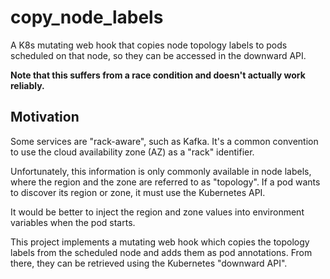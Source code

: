 # copy_node_labels

A K8s mutating web hook that copies node topology labels to pods scheduled on that node, so they can be accessed in the
downward API.

**Note that this suffers from a race condition and doesn't actually work reliably.**

## Motivation

Some services are "rack-aware", such as Kafka. It's a common convention to use the cloud availability zone (AZ) as a
"rack" identifier.

Unfortunately, this information is only commonly available in node labels, where the region and the zone are referred to as "topology". If a pod wants to discover its region or zone, it must use the Kubernetes API.

It would be better to inject the region and zone values into environment variables when the pod starts.

This project implements a mutating web hook which copies the topology labels from the scheduled node and adds them as
pod annotations. From there, they can be retrieved using the Kubernetes "downward API".
